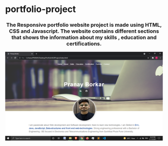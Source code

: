 # portfolio-project

<h3 align="center">The Responsive portfolio website project is made using HTML, CSS and
Javascript. The website contains different sections that shows the
information about my skills , education and certifications.</h3>

<img src = "screenshots/front.png" >


